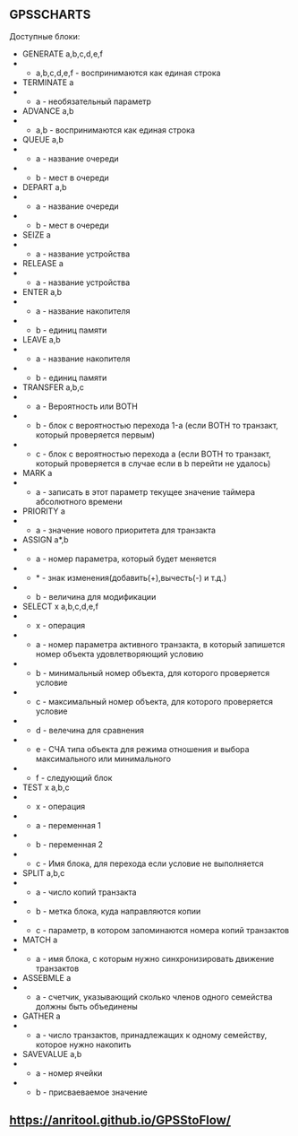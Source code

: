 ## GPSSCHARTS
  Доступные блоки:
- GENERATE a,b,c,d,e,f
-   - a,b,c,d,e,f - воспринимаются как единая строка  
- TERMINATE a
-   - a - необязательный параметр
- ADVANCE a,b
-   - a,b - воспринимаются как единая строка
- QUEUE a,b
- - a - название очереди
- - b - мест в очереди
- DEPART a,b
- - a - название очереди
- - b - мест в очереди
- SEIZE a
- - a - название устройства
- RELEASE a
- - a - название устройства
- ENTER a,b
- - a - название накопителя
- - b - единиц памяти
- LEAVE a,b
- - a - название накопителя
- - b - единиц памяти
- TRANSFER a,b,c
- - a - Вероятность или BOTH
- - b - блок с вероятностью перехода 1-a 
(если BOTH то транзакт, который проверяется первым)
- - c - блок с вероятностью перехода a
(если BOTH то транзакт, который проверяется в случае если в b перейти не удалось)
- MARK a
- - a - записать в этот параметр текущее значение таймера абсолютного времени
- PRIORITY a
- - a - значение нового приоритета для транзакта
- ASSIGN a\*,b 
- - a - номер параметра, который будет меняется
- - \* - знак изменения(добавить(+),вычесть(-) и т.д.)
- - b - величина для модификации
- SELECT x a,b,c,d,e,f 
- - x - операция
- - a - номер параметра активного транзакта, в который запишется номер объекта удовлетворяющий условию
- - b - минимальный номер объекта, для которого проверяется условие
- - c - максимальный номер объекта, для которого проверяется условие 
- - d - велечина для сравнения
- - e - СЧА типа объекта для режима отношения и выбора максимального или минимального
- - f - следующий блок
- TEST x a,b,c
- - x - операция
- - a - переменная 1
- - b - переменная 2
- - с - Имя блока, для перехода если условие не выполняется
- SPLIT a,b,c
- - a - число копий транзакта
- - b - метка блока, куда направляются копии
- - c - параметр, в котором запоминаются номера копий транзактов
- MATCH a
- - a - имя блока, с которым нужно синхронизировать движение транзактов
- ASSEBMLE a
- - a - счетчик, указывающий сколько членов одного семейства должны быть объединены
- GATHER a
- - a - число транзактов, принадлежащих к одному семейству, которое нужно накопить
- SAVEVALUE a,b
- - a - номер ячейки
- - b - присваеваемое значение

## https://anritool.github.io/GPSStoFlow/
